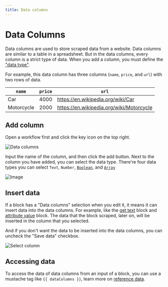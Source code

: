 ```yaml
---
title: Data columns
---
```


# Data Columns

Data columns are used to store scraped data from a website. Data columns are similar to a table in a spreadsheet. But in the data columns, every column is a strict type of data. When you add a column, you must define the ["data type"](https://en.wikipedia.org/wiki/Data_type).

For example, this data column has three columns (`name`, `price`, and `url`) with two rows of data.

| `name` | `price` | `url` |
| --- | --- | --- |
| Car | 4000 | https://en.wikipedia.org/wiki/Car |
| Motorcycle | 2000 | https://en.wikipedia.org/wiki/Motorcycle |

## Add column

Open a workflow first and click the key icon on the top right.

![Data columns](https://res.cloudinary.com/chat-story/image/upload/v1637497865/automa/data-columns_gemxoz.png)

Input the name of the column, and then click the add button. Next to the column you have added, you can select the data type. There're four data types you can select `Text`, `Number`, [`Boolean`](https://en.wikipedia.org/wiki/Boolean_data_type), and [`Array`](https://en.wikipedia.org/wiki/Array_data_type)

![Image](https://res.cloudinary.com/chat-story/image/upload/v1637499060/automa/data-columns-modal_n8ncjs.png)

## Insert data

If a block has a "Data columns" selection when you edit it, it means it can insert data into the data columns. For example, like the [get text](/blocks/get-text) block and [attribute value](/blocks/attribute-value) block. The data that the block scraped, later on, will be inserted in the column that you selected.

And if you don't want the data to be inserted into the data columns, you can uncheck the "Save data" checkbox.

![Select column](https://res.cloudinary.com/chat-story/image/upload/v1637668494/automa/data-columns-save-data_skd3yk.png)

## Accessing data

To access the data of data columns from an input of a block, you can use a mustache tag like <code v-pre>{{ dataColumns }}</code>, learn more on [reference data](/api-reference/reference-data).
